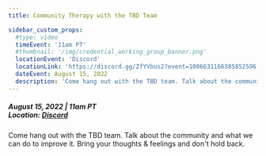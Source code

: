 ```yaml
---
title: Community Therapy with the TBD Team

sidebar_custom_props:
  #type: video
  timeEvent: '11am PT'
  #thumbnail: '/img/credential_working_group_banner.png'
  locationEvent: 'Discord'
  locationLink: 'https://discord.gg/ZfYVbus2?event=1006631166385852596'
  dateEvent: August 15, 2022
  description: 'Come hang out with the TBD team. Talk about the community and what we can do to improve it. Bring your thoughts & feelings and don''t hold back.'
---
```


##### August 15, 2022 | 11am PT <br/> Location: [Discord](https://discord.gg/ZfYVbus2?event=1006631166385852596)

Come hang out with the TBD team. Talk about the community and what we can do to improve it. Bring your thoughts & feelings and don't hold back.
